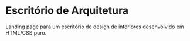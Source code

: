 # Escritório de Arquitetura

Landing page para um escritório de design de interiores desenvolvido em HTML/CSS puro.
